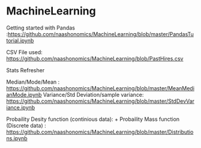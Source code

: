 # MachineLearning

Getting started with Pandas :https://github.com/naashonomics/MachineLearning/blob/master/PandasTutorial.ipynb 

CSV File used: https://github.com/naashonomics/MachineLearning/blob/PastHires.csv

Stats Refresher 

Median/Mode/Mean : https://github.com/naashonomics/MachineLearning/blob/master/MeanMedianMode.ipynb 
Variance/Std Deviation/sample variance: https://github.com/naashonomics/MachineLearning/blob/master/StdDevVariance.ipynb 

Probaility Desity function (continious data): + Probaility Mass function (Discrete data) : https://github.com/naashonomics/MachineLearning/blob/master/Distributions.ipynb 

 
